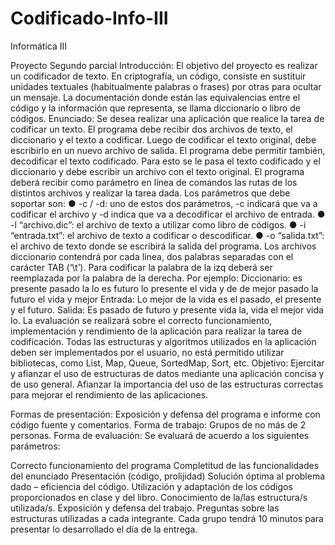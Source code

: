 # Codificado-Info-III
Informática III

Proyecto Segundo parcial
Introducción:
El objetivo del proyecto es realizar un codificador de texto. En criptografía, un código, consiste en sustituir
unidades textuales (habitualmente palabras o frases) por otras para ocultar un mensaje. La
documentación donde están las equivalencias entre el código y la información que representa, se llama
diccionario o libro de códigos.
Enunciado:
Se desea realizar una aplicación que realice la tarea de codificar un texto. El programa debe
recibir dos archivos de texto, el diccionario y el texto a codificar. Luego de codificar el texto original, debe
escribirlo en un nuevo archivo de salida.
El programa debe permitir también, decodificar el texto codificado. Para esto se le pasa el texto
codificado y el diccionario y debe escribir un archivo con el texto original.
El programa deberá recibir como parámetro en línea de comandos las rutas de los distintos
archivos y realizar la tarea dada.
Los parámetros que debe soportar son:
● -c / -d: uno de estos dos parámetros, -c indicará que va a codificar el archivo y -d indica que va a
decodificar el archivo de entrada.
● -l “archivo.dic”: el archivo de texto a utilizar como libro de códigos.
● -i “entrada.txt”: el archivo de texto a codificar o descodificar.
● -o “salida.txt”: el archivo de texto donde se escribirá la salida del programa.
Los archivos diccionario contendrá por cada línea, dos palabras separadas con el carácter TAB
(‘\t’). Para codificar la palabra de la izq deberá ser reemplazada por la palabra de la derecha.
Por ejemplo:
Diccionario:
es presente
pasado la
lo es
futuro lo
presente el
vida y
de de
mejor pasado
la futuro
el vida
y mejor
Entrada:
Lo mejor de la vida es el pasado, el presente y el futuro.
Salida:
Es pasado de futuro y presente vida la, vida el mejor vida lo.
La evaluación se realizará sobre el correcto funcionamiento, implementación y rendimiento de la
aplicación para realizar la tarea de codificación. Todas las estructuras y algoritmos utilizados en la
aplicación deben ser implementados por el usuario, no está permitido utilizar bibliotecas, como List, Map,
Queue, SortedMap, Sort, etc.
Objetivo:
Ejercitar y afianzar el uso de estructuras de datos mediante una aplicación concisa y de uso
general.
Afianzar la importancia del uso de las estructuras correctas para mejorar el rendimiento de las
aplicaciones.

Formas de presentación: Exposición y defensa del programa e informe con código fuente y
comentarios.
Forma de trabajo: Grupos de no más de 2 personas.
Forma de evaluación: Se evaluará de acuerdo a los siguientes parámetros:

Correcto funcionamiento del programa
Completitud de las funcionalidades del enunciado
Presentación (código, prolijidad)
Solución óptima al problema dado – eficiencia del código.
Utilización y adaptación de los códigos proporcionados en clase y del libro.
Conocimiento de la/las estructura/s utilizada/s.
Exposición y defensa del trabajo.
Preguntas sobre las estructuras utilizadas a cada integrante.
Cada grupo tendrá 10 minutos para presentar lo desarrollado el día de la entrega.
